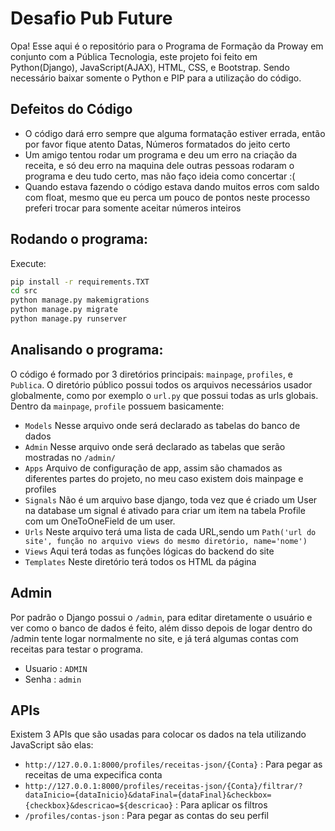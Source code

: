 # Desafio Pub Future

Opa! Esse aqui é o repositório para o Programa de Formação da Proway em conjunto com a Pública Tecnologia, este projeto foi feito em Python(Django), JavaScript(AJAX), HTML, CSS, e Bootstrap. Sendo necessário baixar somente o Python e PIP para a utilização do código. 

## Defeitos do Código
-  O código dará erro sempre que alguma formatação estiver errada, então por favor fique atento Datas, Números formatados do jeito certo
-  Um amigo tentou rodar um programa e deu um erro na criação da receita, e só deu erro na maquina dele outras pessoas rodaram o programa e deu tudo certo, mas não faço ideia como concertar :(
-  Quando estava fazendo o código estava dando muitos erros com saldo com float, mesmo que eu perca um pouco de pontos neste processo preferi trocar para somente aceitar números inteiros

## Rodando o programa:
Execute:
```bash
pip install -r requirements.TXT
cd src
python manage.py makemigrations
python manage.py migrate
python manage.py runserver
```
## Analisando o programa:
O código é formado por 3 diretórios principais: ```mainpage```, ```profiles```, e ```Publica```. O diretório público possui todos os arquivos necessários usador globalmente, como por exemplo o ```url.py``` que possui todas as urls globais. Dentro da ```mainpage```, ```profile``` possuem basicamente:
- ```Models``` Nesse arquivo onde será declarado as tabelas do banco de dados
- ```Admin``` Nesse arquivo onde será declarado as tabelas que serão mostradas no ```/admin/```
- ```Apps``` Arquivo de configuração de app, assim são chamados as diferentes partes do projeto, no meu caso existem dois mainpage e profiles
- ```Signals``` Não é um arquivo base django, toda vez que é criado um User na database um signal é ativado para criar um item na tabela Profile com um OneToOneField de um user.
- ```Urls``` Neste arquivo terá uma lista de cada URL,sendo um ```Path('url do site', função no arquivo views do mesmo diretório, name='nome')```
- ```Views``` Aqui terá todas as funções lógicas do backend do site
- ```Templates``` Neste diretório terá todos os HTML da página
## Admin
Por padrão o Django possui o ```/admin```, para editar diretamente o usuário e ver como o banco de dados é feito, além disso depois de logar dentro do /admin tente logar normalmente no site, e já terá algumas contas com receitas para testar o programa.
- Usuario : ```ADMIN```
- Senha : ```admin```
## APIs
Existem 3 APIs que são usadas para colocar os dados na tela utilizando JavaScript são elas:
- ```http://127.0.0.1:8000/profiles/receitas-json/{Conta}``` : Para pegar as receitas de uma expecifica conta
- ```http://127.0.0.1:8000/profiles/receitas-json/{Conta}/filtrar/?dataInicio={dataInicio}&dataFinal={dataFinal}&checkbox={checkbox}&descricao=${descricao}``` : Para aplicar os filtros
- ```/profiles/contas-json``` : Para pegar as contas do seu perfil



